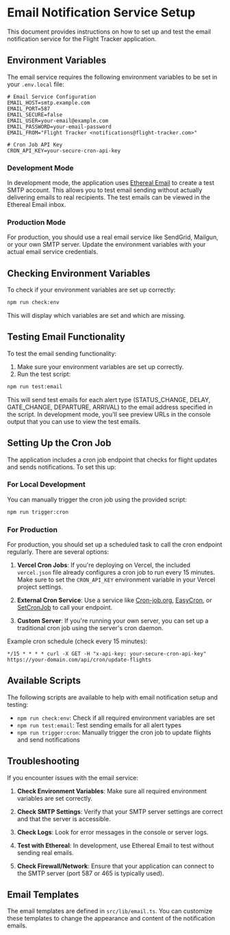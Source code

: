 # Email Notification Service Setup

This document provides instructions on how to set up and test the email notification service for the Flight Tracker application.

## Environment Variables

The email service requires the following environment variables to be set in your `.env.local` file:

```
# Email Service Configuration
EMAIL_HOST=smtp.example.com
EMAIL_PORT=587
EMAIL_SECURE=false
EMAIL_USER=your-email@example.com
EMAIL_PASSWORD=your-email-password
EMAIL_FROM="Flight Tracker <notifications@flight-tracker.com>"

# Cron Job API Key
CRON_API_KEY=your-secure-cron-api-key
```

### Development Mode

In development mode, the application uses [Ethereal Email](https://ethereal.email/) to create a test SMTP account. This allows you to test email sending without actually delivering emails to real recipients. The test emails can be viewed in the Ethereal Email inbox.

### Production Mode

For production, you should use a real email service like SendGrid, Mailgun, or your own SMTP server. Update the environment variables with your actual email service credentials.

## Checking Environment Variables

To check if your environment variables are set up correctly:

```bash
npm run check:env
```

This will display which variables are set and which are missing.

## Testing Email Functionality

To test the email sending functionality:

1. Make sure your environment variables are set up correctly.
2. Run the test script:

```bash
npm run test:email
```

This will send test emails for each alert type (STATUS_CHANGE, DELAY, GATE_CHANGE, DEPARTURE, ARRIVAL) to the email address specified in the script. In development mode, you'll see preview URLs in the console output that you can use to view the test emails.

## Setting Up the Cron Job

The application includes a cron job endpoint that checks for flight updates and sends notifications. To set this up:

### For Local Development

You can manually trigger the cron job using the provided script:

```bash
npm run trigger:cron
```

### For Production

For production, you should set up a scheduled task to call the cron endpoint regularly. There are several options:

1. **Vercel Cron Jobs**: If you're deploying on Vercel, the included `vercel.json` file already configures a cron job to run every 15 minutes. Make sure to set the `CRON_API_KEY` environment variable in your Vercel project settings.

2. **External Cron Service**: Use a service like [Cron-job.org](https://cron-job.org/), [EasyCron](https://www.easycron.com/), or [SetCronJob](https://www.setcronjob.com/) to call your endpoint.

3. **Custom Server**: If you're running your own server, you can set up a traditional cron job using the server's cron daemon.

Example cron schedule (check every 15 minutes):

```
*/15 * * * * curl -X GET -H "x-api-key: your-secure-cron-api-key" https://your-domain.com/api/cron/update-flights
```

## Available Scripts

The following scripts are available to help with email notification setup and testing:

- `npm run check:env`: Check if all required environment variables are set
- `npm run test:email`: Test sending emails for all alert types
- `npm run trigger:cron`: Manually trigger the cron job to update flights and send notifications

## Troubleshooting

If you encounter issues with the email service:

1. **Check Environment Variables**: Make sure all required environment variables are set correctly.

2. **Check SMTP Settings**: Verify that your SMTP server settings are correct and that the server is accessible.

3. **Check Logs**: Look for error messages in the console or server logs.

4. **Test with Ethereal**: In development, use Ethereal Email to test without sending real emails.

5. **Check Firewall/Network**: Ensure that your application can connect to the SMTP server (port 587 or 465 is typically used).

## Email Templates

The email templates are defined in `src/lib/email.ts`. You can customize these templates to change the appearance and content of the notification emails. 